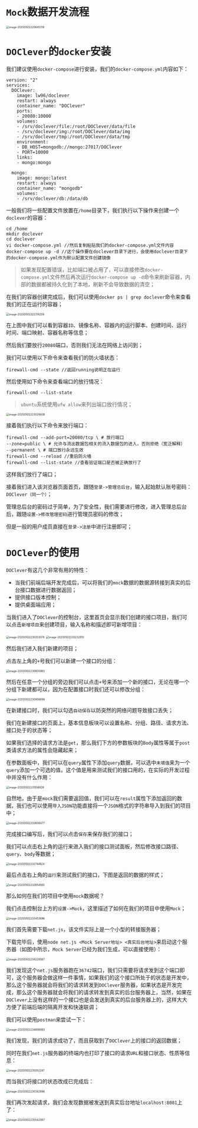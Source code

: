 # `Mock`数据开发流程

<img src="DOClever.assets/image-20200502220645318.png" alt="image-20200502220645318" style="zoom:50%;" />

# `DOClever`的`docker`安装

我们建议使用`docker-compose`进行安装，我们的`docker-compose.yml`内容如下：

```
version: "2"
services:
  DOClever:
    image: lw96/doclever
    restart: always
    container_name: "DOClever"
    ports:
    - 20080:10000
    volumes:
    - /srv/doclever/file:/root/DOClever/data/file
    - /srv/doclever/img:/root/DOClever/data/img
    - /srv/doclever/tmp:/root/DOClever/data/tmp
    environment:
    - DB_HOST=mongodb://mongo:27017/DOClever
    - PORT=10000
    links:
    - mongo:mongo

  mongo:
    image: mongo:latest
    restart: always
    container_name: "mongodb"
    volumes:
    - /srv/doclever/db:/data/db
```

一般我们将一些配置文件放置在`/home`目录下，我们执行以下操作来创建一个`doclever`的容器：

```
cd /home
mkdir doclever
cd doclever
vi docker-compose.yml //然后复制粘贴我们的docker-compose.yml文件内容
docker-compose up -d //这个操作要在doclever目录下进行，会使用doclever目录下的docker-compose.yml作为默认配置文件创建镜像
```

> 如果发现配置错误，比如端口被占用了，可以直接修改`docker-compose.yml`文件然后再次运行`docker-compose up -d`命令来刷新容器，内部的数据都被持久化到了本地，刷新不会导致数据的清空；

在我们的容器创建完成后，我们可以使用`docker ps | grep doclever`命令来查看我们的正在运行的容器；

<img src="DOClever.assets/image-20200502222314209.png" alt="image-20200502222314209" style="zoom:50%;" />

在上图中我们可以看到容器`ID`、镜像名称、容器内的运行脚本、创建时间、运行时间、端口映射、容器名称等信息；

然后我们要放行`20080`端口，否则我们无法在网络上访问到；

我们可以使用以下命令来查看我们的防火墙状态：

```
firewall-cmd --state //返回running说明正在运行
```

然后使用如下命令来查看端口的放行情况：

```
firewall-cmd --list-state
```

> `ubuntu`系统使用`ufw allow`来列出端口放行情况；

<img src="DOClever.assets/image-20200502223028408.png" alt="image-20200502223028408" style="zoom:50%;" />

接着我们执行以下命令来放行端口：

```
firewall-cmd --add-port=20080/tcp \ # 放行端口 
--zone=public \ # 允许与流出数据包相关的流入数据包的进入，否则拒绝（宽泛解释）
--permanent \ # 端口放行永远生效
firewall-cmd --reload //重启防火墙
firewall-cmd --list-state //查看验证端口是否被正确放行了
```

这样我们放行了端口；

接着我们进入该浏览器页面首页，跟随`登录->管理总后台`，输入起始默认账号密码：`DOClever（同一个）`；

管理总后台的密码过于简单，为了安全性，我们需要进行修改，进入管理总后台后，跟随`设置->修改管理密码`进行管理员密码的修改；

但是一般的用户成员直接在`登录->注册`中进行注册即可；

# `DOClever`的使用

`DOClever`有这几个非常有用的特性：

+ 当我们前端后端开发完成后，可以将我们的`mock`数据的数据源转接到真实的后台接口数据进行数据返回；
+ 提供接口版本控制；
+ 提供桌面端应用；

当我们进入了`DOClever`的控制台，这里首页会显示我们创建的接口项目，我们可以点击`新增项目`来创建项目，输入名称和描述即可新增项目：

<img src="DOClever.assets/image-20200502230203074.png" alt="image-20200502230203074" style="zoom:50%;" />

<img src="DOClever.assets/image-20200502230232810.png" alt="image-20200502230232810" style="zoom:50%;" />

然后我们进入我们新建的项目；

点击左上角的`+`号我们可以新建一个接口的分组：

<img src="DOClever.assets/image-20200502230605963.png" alt="image-20200502230605963" style="zoom:50%;" />

然后在任意一个分组的旁边我们可以点击`+`号来添加一个新的接口，无论在哪一个分组下新建都可以，因为在配置接口时我们还可以修改分组：

<img src="DOClever.assets/image-20200502230956899.png" alt="image-20200502230956899" style="zoom:50%;" />

在新建接口时，我们可以勾选`自动保存`以防突然的网络问题导致接口丢失；

我们在新建接口的页面上，基本信息板块可以设置名称、分组、路径、请求方法、接口处于的状态等；

如果我们选择的请求方法是`get`，那么我们下方的参数板块的`Body`属性等属于`post`类请求方法的属性会隐藏起来；

在参数面板中，我们可以在`query`属性下添加`query`数据，可以选中`未填值`来为一个`query`添加一个可选的值，这个值是用来测试我们的接口用的，在实际的开发过程中并没有什么作用：

<img src="DOClever.assets/image-20200502231556926.png" alt="image-20200502231556926" style="zoom:50%;" />

自然地，由于是`mock`我们需要返回值，我们可以在`result`属性下添加返回的数据，我们也可以使用`导入JSON`功能直接将一个`JSON`格式的字符串导入到我们的项目中；

<img src="DOClever.assets/image-20200502232608477.png" alt="image-20200502232608477" style="zoom:50%;" />

完成接口编写后，我们可以点击`保存`来保存我们的接口；

我们可以点击右上角的运行来进入我们的接口测试面板，然后修改接口路径、`query`、`body`等数据；

<img src="DOClever.assets/image-20200502232744824.png" alt="image-20200502232744824" style="zoom:50%;" />

最后点击右上角的`运行`来测试我们的接口，下图是返回的数据的样式；

<img src="DOClever.assets/image-20200502232854565.png" alt="image-20200502232854565" style="zoom:50%;" />

那么如何在我们的项目中使用`mock`数据呢？

我们点击控制台上方的`设置->Mock`，这里描述了如何在我们的项目中使用`Mock`；

<img src="DOClever.assets/image-20200502233453696.png" alt="image-20200502233453696" style="zoom:50%;" />

我们首先需要下载`net.js`，该文件实际上是一个小型的转接服务器；

下载完毕后，使用`node net.js <Mock Server地址> <真实后台地址>`来启动这个服务器（如图中所示，`Mock Server`已经为我们生成，可以直接使用）：

<img src="DOClever.assets/image-20200502234226567.png" alt="image-20200502234226567" style="zoom:50%;" />

我们发现这个`net.js`服务器跑在`36742`端口，我们只需要将请求发到这个端口即可，这个服务器会做这样一件事情，如果我们的这个接口所处于的状态是开发中，那么这个服务器就会将我们的请求转发到`DOClever`服务器，如果状态是开发完成，那么这个服务器就会将我们的请求转发到真实的后台服务器上，当然，如果在`DOClever`上没有这样的一个接口也是会发送到真实的后台服务器上的，这样大大方便了前端后端的隔离开发和快速联调；

我们可以使用`postman`来尝试一下：

<img src="DOClever.assets/image-20200502234806893.png" alt="image-20200502234806893" style="zoom:50%;" />

我们发现，我们的请求成功了，而且获取到了`DOClever`上的接口的返回数据；

同时在我们`net.js`服务器的终端内也打印了接口的请求`URL`和接口状态、性质等信息：

<img src="DOClever.assets/image-20200502235052247.png" alt="image-20200502235052247" style="zoom:50%;" />

而当我们将接口的状态改成已完成后：

<img src="DOClever.assets/image-20200502235342898.png" alt="image-20200502235342898" style="zoom:50%;" />

我们再次发起请求，我们会发现数据被发送到真实后台地址`localhost:8081`上了：

<img src="DOClever.assets/image-20200502235542087.png" alt="image-20200502235542087" style="zoom:50%;" />

